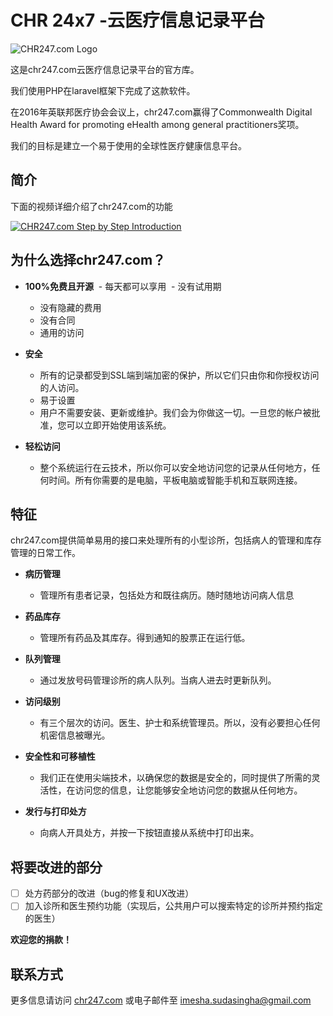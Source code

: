 # CHR 24x7 -云医疗信息记录平台

![CHR247.com Logo](https://chr247.com/logo.png "CHR247.com Logo")

这是chr247.com云医疗信息记录平台的官方库。

我们使用PHP在laravel框架下完成了这款软件。

在2016年英联邦医疗协会会议上，chr247.com赢得了Commonwealth Digital Health Award for promoting eHealth among general practitioners奖项。

我们的目标是建立一个易于使用的全球性医疗健康信息平台。

## 简介

下面的视频详细介绍了chr247.com的功能

[![CHR247.com Step by Step Introduction](http://img.youtube.com/vi/02_pjKzW0cY/0.jpg)](http://www.youtube.com/watch?v=02_pjKzW0cY "CHR247.com Step by Step Introduction")

## 为什么选择chr247.com？

- **100%免费且开源**
  - 每天都可以享用
  - 没有试用期
  - 没有隐藏的费用
  - 没有合同
  - 通用的访问
 
- **安全**
  - 所有的记录都受到SSL端到端加密的保护，所以它们只由你和你授权访问的人访问。
  - 易于设置
  - 用户不需要安装、更新或维护。我们会为你做这一切。一旦您的帐户被批准，您可以立即开始使用该系统。

- **轻松访问**
  - 整个系统运行在云技术，所以你可以安全地访问您的记录从任何地方，任何时间。所有你需要的是电脑，平板电脑或智能手机和互联网连接。 
  
## 特征
  
  chr247.com提供简单易用的接口来处理所有的小型诊所，包括病人的管理和库存管理的日常工作。
  
- **病历管理**
  - 管理所有患者记录，包括处方和既往病历。随时随地访问病人信息 


- **药品库存**
  - 管理所有药品及其库存。得到通知的股票正在运行低。

- **队列管理**
  - 通过发放号码管理诊所的病人队列。当病人进去时更新队列。

- **访问级别**
  - 有三个层次的访问。医生、护士和系统管理员。所以，没有必要担心任何机密信息被曝光。

- **安全性和可移植性**
  - 我们正在使用尖端技术，以确保您的数据是安全的，同时提供了所需的灵活性，在访问您的信息，让您能够安全地访问您的数据从任何地方。

- **发行与打印处方**
  - 向病人开具处方，并按一下按钮直接从系统中打印出来。

  
## 将要改进的部分

- [ ] 处方药部分的改进（bug的修复和UX改进）
- [ ] 加入诊所和医生预约功能（实现后，公共用户可以搜索特定的诊所并预约指定的医生）

**欢迎您的捐款！**
  
## 联系方式
  更多信息请访问 [chr247.com](https://chr247.com/) 或电子邮件至 [imesha.sudasingha@gmail.com](mailto:imesha.sudasingha@gmail.com)
